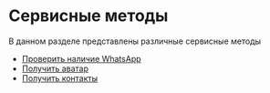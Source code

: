 # Сервисные методы

В данном разделе представлены различные сервисные методы

- [Проверить наличие WhatsApp](CheckWhatsapp)
- [Получить аватар](GetAvatar)
- [Получить контакты](GetContacts)

